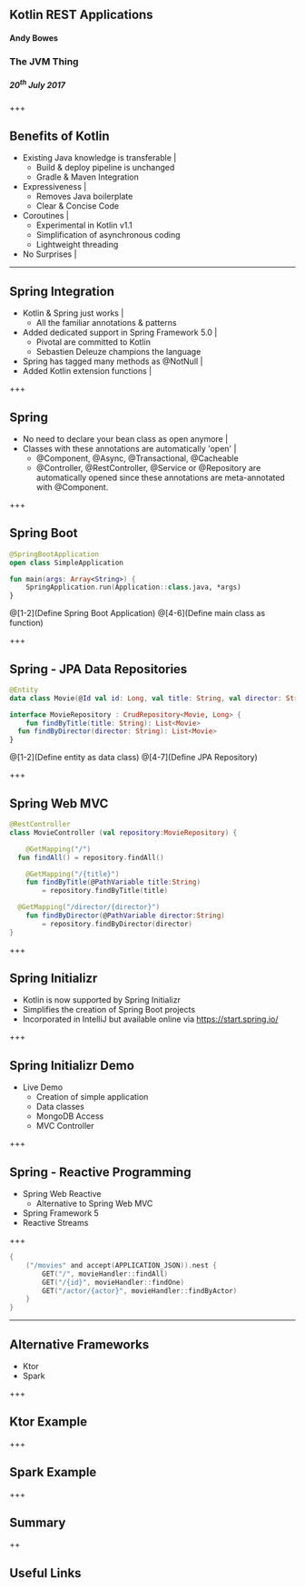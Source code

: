 ## Kotlin REST Applications
#### Andy Bowes
### The JVM Thing
##### 20<sup>th</sup> July 2017

+++
## Benefits of Kotlin
- Existing Java knowledge is transferable |
  - Build & deploy pipeline is unchanged
  - Gradle & Maven Integration
- Expressiveness |
  - Removes Java boilerplate
  - Clear & Concise Code
- Coroutines |
  - Experimental in Kotlin v1.1
  - Simplification of asynchronous coding
  - Lightweight threading
- No Surprises |

---
## Spring Integration
- Kotlin & Spring just works |
  - All the familiar annotations & patterns
- Added dedicated support in Spring Framework 5.0 |
  - Pivotal are committed to Kotlin
  - Sebastien Deleuze champions the language
- Spring has tagged many methods as @NotNull |
- Added Kotlin extension functions |

+++
## Spring

- No need to declare your bean class as open anymore |
- Classes with these annotations are automatically 'open' |
  - @Component, @Async, @Transactional, @Cacheable
  - @Controller, @RestController, @Service or @Repository are automatically opened since these annotations are meta-annotated with @Component.

+++
## Spring Boot

``` Kotlin
@SpringBootApplication
open class SimpleApplication

fun main(args: Array<String>) {
    SpringApplication.run(Application::class.java, *args)
}
```
@[1-2](Define Spring Boot Application)
@[4-6](Define main class as function)

+++
## Spring - JPA Data Repositories
``` Kotlin
@Entity
data class Movie(@Id val id: Long, val title: String, val director: String)

interface MovieRepository : CrudRepository<Movie, Long> {
	fun findByTitle(title: String): List<Movie>
  fun findByDirector(director: String): List<Movie>
}
```
@[1-2](Define entity as data class)
@[4-7](Define JPA Repository)

+++
## Spring Web MVC

``` Kotlin
@RestController
class MovieController (val repository:MovieRepository) {

	@GetMapping("/")
  fun findAll() = repository.findAll()

	@GetMapping("/{title}")
	fun findByTitle(@PathVariable title:String)
		= repository.findByTitle(title)

  @GetMapping("/director/{director}")
  	fun findByDirector(@PathVariable director:String)
  		= repository.findByDirector(director)
}
```

+++
## Spring Initializr
- Kotlin is now supported by Spring Initializr
- Simplifies the creation of Spring Boot projects
- Incorporated in IntelliJ but available online via https://start.spring.io/

+++
## Spring Initializr Demo
- Live Demo
  - Creation of simple application
  - Data classes
  - MongoDB Access
  - MVC Controller

+++
## Spring - Reactive Programming
- Spring Web Reactive
  - Alternative to Spring Web MVC
- Spring Framework 5
- Reactive Streams

+++


``` Kotlin
{
    ("/movies" and accept(APPLICATION_JSON)).nest {
        GET("/", movieHandler::findAll)
        GET("/{id}", movieHandler::findOne)
        GET("/actor/{actor}", movieHandler::findByActor)
    }
}
```


---
## Alternative Frameworks
- Ktor
- Spark

+++
## Ktor Example




+++
## Spark Example



+++
## Summary


++
## Useful Links
